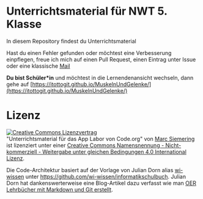 # Unterrichtsmaterial für NWT 5. Klasse
In diesem Repository findest du Unterrichtsmaterial 

Hast du einen Fehler gefunden oder möchtest eine Verbesserung einpflegen, freue ich mich auf einen Pull Request, einen Eintrag unter Issue oder eine klassische [Mail](mailto:torsten.otto@kkg.hamburg.de)

**Du bist Schüler&#42;in** und möchtest in die Lernendenansicht wechseln, dann gehe auf [https://itottogit.github.io/MuskelnUndGelenke/](https://itottogit.github.io/MuskelnUndGelenke/)


# Lizenz
<a rel="license" href="http://creativecommons.org/licenses/by-nc-sa/4.0/"><img alt="Creative Commons Lizenzvertrag" style="border-width:0" src="https://i.creativecommons.org/l/by-nc-sa/4.0/88x31.png" /></a>
<br /><span xmlns:dct="http://purl.org/dc/terms/" property="dct:title">"Unterrichtsmaterial für das App Labor von Code.org"</span>
von <a xmlns:cc="http://creativecommons.org/ns#" href="https://github.com/mrsie/AppLab" property="cc:attributionName" rel="cc:attributionURL">Marc Siemering</a>
ist lizenziert unter einer <a rel="license" href="http://creativecommons.org/licenses/by-nc-sa/4.0/">Creative Commons Namensnennung - Nicht-kommerziell - Weitergabe unter gleichen Bedingungen 4.0 International Lizenz</a>.

Die Code-Architektur basiert auf der Vorlage von Julian Dorn alias [wi-wissen](https://github.com/wi-wissen/) unter <a xmlns:dct="http://purl.org/dc/terms/" href="https://github.com/wi-wissen/informatikschulbuch" rel="dct:source">https://github.com/wi-wissen/informatikschulbuch</a>.
Julian Dorn hat dankenswerterweise eine Blog-Artikel dazu verfasst wie man [OER Lehrbücher mit Markdown und Git erstellt](https://blog.wi-wissen.de/post/oer-lehrbuecher-mit-markdown-und-git-erstellen).

